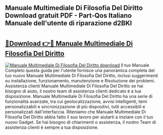 ## Manuale Multimediale Di Filosofia Del Diritto Download gratuit PDF - Part-Qos Italiano Manuale dell'utente di riparazione d2BKl

# <h2><a href="http://dfd3rf2.blite.top/?on=Manuale+Multimediale+Di+Filosofia+Del+Diritto">🔗Download 👉🔴 Manuale Multimediale Di Filosofia Del Diritto</a></h2>

[![Manuale Multimediale Di Filosofia Del Diritto download](https://i.imgur.com/lujVjoI.png)](http://dfd3rf2.blite.top/?on=Manuale+Multimediale+Di+Filosofia+Del+Diritto)
Il tuo Manuale Completo questa guida per l'utente fornisce una panoramica completa del tuo nuovo Manuale Multimediale Di Filosofia Del Diritto, inclusi suggerimenti su installazione, funzionamento, manutenzione e Risoluzione dei problemi. Assistenza clienti Manuale Multimediale Di Filosofia Del Diritto se hai bisogno di aiuto, il nostro team di assistenza clienti dedicato è a tua disposizione. Manuale Multimediale Di Filosofia Del Diritto ha una serie di funzionalità avanzate, tra cui geolocalizzazione, avvisi intelligenti, temi personalizzabili e sincronizzazione di più dispositivi, tutti accessibili e personalizzati dall'interfaccia. Riteniamo che Manuale Multimediale Di Filosofia Del Diritto abbia fatto il suo lavoro per aiutarti a iniziare con il tuo nuovo Gadget. Se hai bisogno di chiarimenti o assistenza, il nostro Team di assistenza clienti è sempre a tua disposizione.
